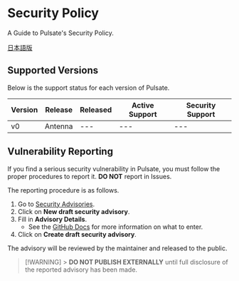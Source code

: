 # Security Policy

A Guide to Pulsate's Security Policy.

[日本語版](./.github/SECURITY_JA.md)

## Supported Versions

Below is the support status for each version of Pulsate.

| Version | Release | Released | Active Support | Security Support |
| ------- | ------- | -------- | -------------- | ---------------- |
| v0      | Antenna | ---      | ---            | ---              |

## Vulnerability Reporting

If you find a serious security vulnerability in Pulsate, you must follow the proper procedures to report it. **DO NOT** report in Issues.

The reporting procedure is as follows.

1. Go to [Security Advisories](https://github.com/pulsate-dev/pulsate/security/advisories).
2. Click on **New draft security advisory**.
3. Fill in **Advisory Details**.
   - See the [GitHub Docs](https://docs.github.com/enterprise-cloud@latest/code-security/security-advisories/working-with-repository-security-advisories/creating-a-repository-security-advisory#creating-a-security-advisory) for more information on what to enter.
4. Click on **Create draft security advisory**.

The advisory will be reviewed by the maintainer and released to the public.

> [!WARNING] > **DO NOT PUBLISH EXTERNALLY** until full disclosure of the reported advisory has been made.
